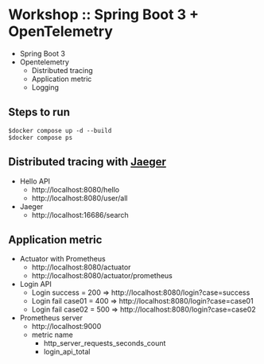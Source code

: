 # Workshop :: Spring Boot 3 + OpenTelemetry
* Spring Boot 3
* Opentelemetry
  * Distributed tracing
  * Application metric
  * Logging

## Steps to run
```
$docker compose up -d --build 
$docker compose ps
```

## Distributed tracing with [Jaeger](https://www.jaegertracing.io/)
* Hello API
  * http://localhost:8080/hello
  * http://localhost:8080/user/all
* Jaeger
  * http://localhost:16686/search

## Application metric
* Actuator with Prometheus
  * http://localhost:8080/actuator
  * http://localhost:8080/actuator/prometheus
* Login API
  * Login success = 200 => http://localhost:8080/login?case=success
  * Login fail case01 = 400 => http://localhost:8080/login?case=case01
  * Login fail case02 = 500 => http://localhost:8080/login?case=case02
* Prometheus server
  * http://localhost:9000
  * metric name
    * http_server_requests_seconds_count
    * login_api_total